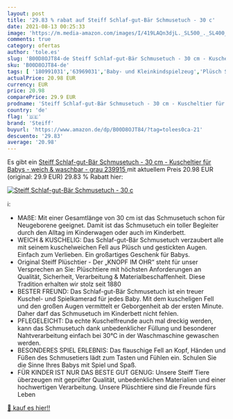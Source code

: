```yaml
---
layout: post
title: '29.83 % rabat auf Steiff Schlaf-gut-Bär Schmusetuch - 30 c'
date: 2021-08-13 00:25:33
image: 'https://m.media-amazon.com/images/I/419LAQn3djL._SL500_._SL400_.jpg'
comments: true
category: ofertas
author: 'tole.es'
slug: 'B00D8OJT84-de Steiff Schlaf-gut-Bär Schmusetuch - 30 cm - Kuscheltier...'
sku: 'B00D8OJT84-de'
tags: [ '180991031','63969031','Baby- und Kleinkindspielzeug','Plüsch Spielzeug','Produkte','Schmusetücher','Spielzeug','Steiff','Stofftiere & Teddybären','steiff', ]
actualPrice: 20.98 EUR
currency: EUR
price: 20.98
comparePrice: 29.9 EUR
prodname: 'Steiff Schlaf-gut-Bär Schmusetuch - 30 cm - Kuscheltier für Babys - weich & waschbar - grau  239915 '
country: 'de'
flag: '🇩🇪'
brand: 'Steiff'
buyurl: 'https://www.amazon.de/dp/B00D8OJT84/?tag=tolees0ca-21'
descuento: '29.83'
average: '20.98'
---
```


Es gibt ein [Steiff Schlaf-gut-Bär Schmusetuch - 30 cm - Kuscheltier für Babys - weich & waschbar - grau  239915 ](https://www.amazon.de/dp/B00D8OJT84/?tag=tolees0ca-21) mit aktuellem Preis 20.98 EUR (original: 29.9 EUR) 29.83 % Rabatt hier:

[![Steiff Schlaf-gut-Bär Schmusetuch - 30 c](https://m.media-amazon.com/images/I/419LAQn3djL._SL500_._SL400_.jpg)](https://www.amazon.de/dp/B00D8OJT84/?tag=tolees0ca-21)

ℹ️:

- MAßE: Mit einer Gesamtlänge von 30 cm ist das Schmusetuch schon für Neugeborene geeignet. Damit ist das Schmusetuch ein toller Begleiter durch den Alltag im Kinderwagen oder auch im Kinderbett.
- WEICH & KUSCHELIG: Das Schlaf-gut-Bär Schmusetuch verzaubert alle mit seinem kuschelweichen Fell aus Plüsch und gestickten Augen. Einfach zum Verlieben. Ein großartiges Geschenk für Babys.
- Original Steiff Plüschtier - Der „KNOPF IM OHR“ steht für unser Versprechen an Sie: Plüschtiere mit höchsten Anforderungen an Qualität, Sicherheit, Verarbeitung & Materialbeschaffenheit. Diese Tradition erhalten wir stolz seit 1880
- BESTER FREUND: Das Schlaf-gut-Bär Schmusetuch ist ein treuer Kuschel- und Spielkamerad für jedes Baby. Mit dem kuscheligen Fell und den großen Augen vermittelt er Geborgenheit ab der ersten Minute. Daher darf das Schmusetuch im Kinderbett nicht fehlen.
- PFLEGELEICHT: Da echte Kuschelfreunde auch mal dreckig werden, kann das Schmusetuch dank unbedenklicher Füllung und besonderer Nahtverarbeitung einfach bei 30°C in der Waschmaschine gewaschen werden.
- BESONDERES SPIEL ERLEBNIS: Das flauschige Fell an Kopf, Händen und Füßen des Schmusetiers lädt zum Tasten und Fühlen ein. Schulen Sie die Sinne Ihres Babys mit Spiel und Spaß.
- FÜR KINDER IST NUR DAS BESTE GUT GENUG: Unsere Steiff Tiere überzeugen mit geprüfter Qualität, unbedenklichen Materialien und einer hochwertigen Verarbeitung. Unsere Plüschtiere sind die Freunde fürs Leben

[🛒 kauf es hier!!](https://www.amazon.de/dp/B00D8OJT84/?tag=tolees0ca-21)
